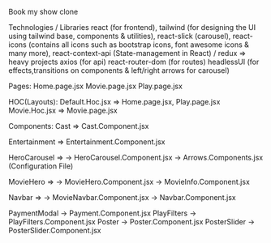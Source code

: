 Book my show clone

Technologies / Libraries
react (for frontend),
tailwind (for designing the UI using tailwind base, components & utilities),
react-slick (carousel),
react-icons (contains all icons such as bootstrap icons, font awesome icons & many more),
react-context-api (State-management in React) / redux => heavy projects
axios (for api)
react-router-dom (for routes)
headlessUI (for effects,transitions on components & left/right arrows for carousel)

Pages:
Home.page.jsx
Movie.page.jsx
Play.page.jsx

HOC(Layouts):
Default.Hoc.jsx => Home.page.jsx, Play.page.jsx
Movie.Hoc.jsx => Movie.page.jsx

Components:
Cast => Cast.Component.jsx

Entertainment => Entertainment.Component.jsx

HeroCarousel => 
                -> HeroCarousel.Component.jsx
                -> Arrows.Components.jsx (Configuration File)

MovieHero =>
                -> MovieHero.Component.jsx
                -> MovieInfo.Component.jsx

Navbar => 
                -> MovieNavbar.Component.jsx
                -> Navbar.Component.jsx

PaymentModal    -> Payment.Component.jsx
PlayFilters     -> PlayFilters.Component.jsx
Poster          -> Poster.Component.jsx
PosterSlider    -> PosterSlider.Component.jsx
